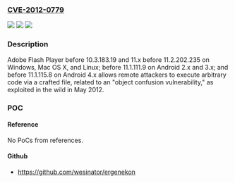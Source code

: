 ### [CVE-2012-0779](https://cve.mitre.org/cgi-bin/cvename.cgi?name=CVE-2012-0779)
![](https://img.shields.io/static/v1?label=Product&message=n%2Fa&color=blue)
![](https://img.shields.io/static/v1?label=Version&message=n%2Fa&color=blue)
![](https://img.shields.io/static/v1?label=Vulnerability&message=n%2Fa&color=brighgreen)

### Description

Adobe Flash Player before 10.3.183.19 and 11.x before 11.2.202.235 on Windows, Mac OS X, and Linux; before 11.1.111.9 on Android 2.x and 3.x; and before 11.1.115.8 on Android 4.x allows remote attackers to execute arbitrary code via a crafted file, related to an "object confusion vulnerability," as exploited in the wild in May 2012.

### POC

#### Reference
No PoCs from references.

#### Github
- https://github.com/wesinator/ergenekon

